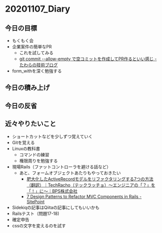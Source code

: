 # 20201107_Diary

## 今日の目標

- もくもく会
- 企業案件の簡単なPR
  - これを試してみる
  - [git commit \-\-allow\-empty で空コミットを作成してPR作るといい感じ \- たわらの技術ブログ](https://kentarotawara.hatenablog.com/entry/2020/11/05/223639)
- form_withを深く勉強する

## 今日の積み上げ

## 今日の反省

## 近々やりたいこと

- ショートカットなどを少しずつ覚えていく
- Gitを覚える
- Linuxの教科書
  - コマンドの練習
  - 権限周りを勉強する
- 現場Rails（ファットコントローラを避ける話など）
  - あと、フォームオブジェクトあたりもやっておきたい
    - [肥大化したActiveRecordモデルをリファクタリングする7つの方法（翻訳）｜TechRacho（テックラッチョ）〜エンジニアの「？」を「！」に〜｜BPS株式会社](https://techracho.bpsinc.jp/hachi8833/2013_11_19/14738)
    - [7 Design Patterns to Refactor MVC Components in Rails \- SitePoint](https://www.sitepoint.com/7-design-patterns-to-refactor-mvc-components-in-rails/)
- Sidekiqの記事はQiitaの記事にしてもいいかも
- Railsテスト（問題17-18)
- 確定申告
- cssの文字を変えるのを試す
